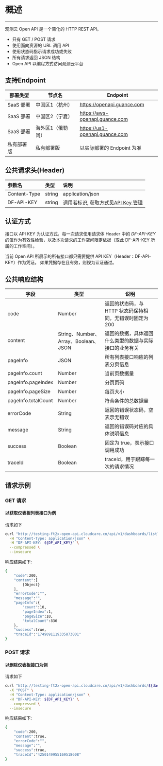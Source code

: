 # 概述

---

观测云 Open API 是一个简化的 HTTP REST API。
* 只有 GET / POST 请求
* 使用面向资源的 URL 调用 API
* 使用状态码指示请求成功或失败
* 所有请求返回 JSON 结构
* Open API 以编程方式访问观测云平台

## 支持Endpoint

| 部署类型  | 节点名   | Endpoint                    |
|-------|-------|-----------------------------|
| SaaS 部署 | 中国区1（杭州）   | https://openapi.guance.com  |
| SaaS 部署 | 中国区2（宁夏）   | https://aws-openapi.guance.com |
| SaaS 部署 | 海外区1（俄勒冈）   | https://us1-openapi.guance.com |
| 私有部署版 | 私有部署版 | 以实际部署的 Endpoint 为准    |


## 公共请求头(Header)

| 参数名        | 类型      | 说明                                                                 |
|:-----------|:--------|:-------------------------------------------------------------------|
| Content-Type | string  | application/json                                                   |
| DF-API-KEY | string  | 调用者标识, 获取方式见[API Key 管理](https://www.yuque.com/dataflux/doc/ag17mc)|


## 认证方式

接口以 API KEY 为认证方式，每一次请求使用请求体 Header 中的 *DF-API-KEY* 的值作为有效性检验，以及本次请求的工作空间限定依据（取此 DF-API-KEY 所属的工作空间）。

当前 Open API 所展示的所有接口都只需要提供 API KEY（Header：DF-API-KEY）作为凭证。
如果凭据存在且有效，则视为认证通过。


## 公共响应结构

| 字段        | 类型      | 说明                                |
|-----------|-----------|-----------------------------------|
| code      | Number    | 返回的状态码，与 HTTP 状态码保持相同，无错误时固定为 200 |
| content   | String、Number、Array、Boolean、JSON | 返回的数据，具体返回什么类型的数据与实际接口的业务有关       |
| pageInfo  | JSON | 所有列表接口响应的列表分页信息                   |
| pageInfo.count | Number | 当前页数据量                            |
| pageInfo.pageIndex | Number | 分页页码                              |
| pageInfo.pageSize | Number | 每页大小                              |
| pageInfo.totalCount | Number | 符合条件的总数据量                         |
| errorCode | String | 返回的错误状态码，空表示无错误                   |
| message   | String | 返回的错误码对应的具体说明信息                   |
| success   | Boolean | 固定为 true，表示接口调用成功                 |
| traceId   | Boolean | traceId，用于跟踪每一次的请求情况              |

## 请求示例

### GET 请求

#### 以获取仪表板列表接口为例
请求如下
```bash
curl "http://testing-ft2x-open-api.cloudcare.cn/api/v1/dashboards/list?pageIndex=1&pageSize=10" \
  -H "Content-Type: application/json" \
  -H "DF-API-KEY: ${DF_API_KEY}" \
  --compressed \
  --insecure
```

响应结果如下:
```bash
{
    "code":200,
    "content":[
        {Object}
    ],
    "errorCode":"",
    "message":"",
    "pageInfo":{
        "count":10,
        "pageIndex":1,
        "pageSize":10,
        "totalCount":836
    },
    "success":true,
    "traceId":"1749091119335873001"
}
```

### POST 请求

#### 以删除仪表板接口为例
请求如下
```bash
curl "http://testing-ft2x-open-api.cloudcare.cn/api/v1/dashboards/${dashboard_uuid}/delete" \
  -X "POST" \
  -H "Content-Type: application/json" \
  -H "DF-API-KEY: ${DF_API_KEY}" \
  --compressed \
  --insecure
```

响应结果如下:
```bash
{
    "code":200,
    "content":true,
    "errorCode":"",
    "message":"",
    "success":true,
    "traceId":"4250149955169518608"
}
```

